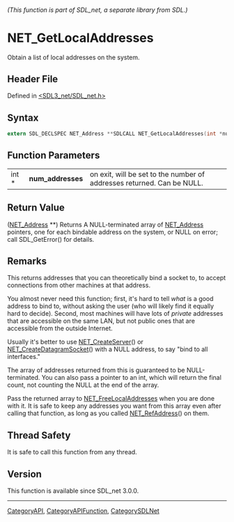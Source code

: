 ###### (This function is part of SDL_net, a separate library from SDL.)
# NET_GetLocalAddresses

Obtain a list of local addresses on the system.

## Header File

Defined in [<SDL3_net/SDL_net.h>](https://github.com/libsdl-org/SDL_net/blob/main/include/SDL3_net/SDL_net.h)

## Syntax

```c
extern SDL_DECLSPEC NET_Address **SDLCALL NET_GetLocalAddresses(int *num_addresses);
```

## Function Parameters

|       |                   |                                                                        |
| ----- | ----------------- | ---------------------------------------------------------------------- |
| int * | **num_addresses** | on exit, will be set to the number of addresses returned. Can be NULL. |

## Return Value

([NET_Address](NET_Address) **) Returns A NULL-terminated array of
[NET_Address](NET_Address) pointers, one for each bindable address on the
system, or NULL on error; call SDL_GetError() for details.

## Remarks

This returns addresses that you can theoretically bind a socket to, to
accept connections from other machines at that address.

You almost never need this function; first, it's hard to tell _what_ is a
good address to bind to, without asking the user (who will likely find it
equally hard to decide). Second, most machines will have lots of _private_
addresses that are accessible on the same LAN, but not public ones that are
accessible from the outside Internet.

Usually it's better to use [NET_CreateServer](NET_CreateServer)() or
[NET_CreateDatagramSocket](NET_CreateDatagramSocket)() with a NULL address,
to say "bind to all interfaces."

The array of addresses returned from this is guaranteed to be
NULL-terminated. You can also pass a pointer to an int, which will return
the final count, not counting the NULL at the end of the array.

Pass the returned array to [NET_FreeLocalAddresses](NET_FreeLocalAddresses)
when you are done with it. It is safe to keep any addresses you want from
this array even after calling that function, as long as you called
[NET_RefAddress](NET_RefAddress)() on them.

## Thread Safety

It is safe to call this function from any thread.

## Version

This function is available since SDL_net 3.0.0.

----
[CategoryAPI](CategoryAPI), [CategoryAPIFunction](CategoryAPIFunction), [CategorySDLNet](CategorySDLNet)

